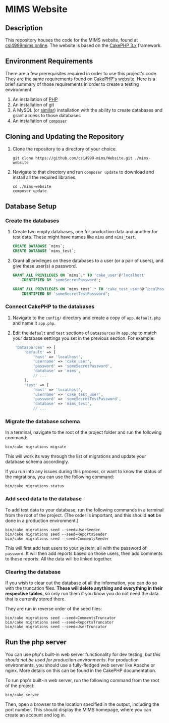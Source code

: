 <!-- -*- mode: gfm; -*- -->

# MIMS Website #

## Description ##

This repository houses the code for the MIMS website, found at
[csi4999mims.online](https://csi4999mims.online).  The website is
based on the [CakePHP 3.x](https://cakephp.org/) framework.

## Environment Requirements ##

There are a few prerequisites required in order to use this project's
code.  They are the same requirements found on [CakePHP's
website](https://book.cakephp.org/3.0/en/installation.html).  Here is
a brief summary of those requirements in order to create a testing
environment:

1. An installation of [PHP][php]
2. An installation of git
3. A MySQL (or [similar][cake-supported-databases]) installation with
   the ability to create databases and grant access to those databases
4. An installation of [`composer`][composer]

[php]: https://secure.php.net/
[cake-supported-databases]: https://book.cakephp.org/3.0/en/orm/database-basics.html#supported-databases
[composer]: https://getcomposer.org/

## Cloning and Updating the Repository ##

1. Clone the repository to a directory of your choice.

   ``` shell
   git clone https://github.com/csi4999-mims/Website.git ./mims-website
   ```

2. Navigate to that directory and run `composer update` to download
   and install all the required libraries.

   ``` shell
   cd ./mims-website
   composer update
   ```

## Database Setup ##

### Create the databases ###

1. Create two empty databases, one for production data and another for
   test data.  These might have names like `mims` and `mims_test`.

   ``` sql
   CREATE DATABASE `mims`;
   CREATE DATABASE `mims_test`;
   ```

2. Grant all privileges on these databases to a user (or a pair of
   users), and give these user(s) a password.

   ``` sql
   GRANT ALL PRIVILEGES ON `mims`.* TO 'cake_user'@'localhost'
       IDENTIFIED BY 'someSecretPassword';

   GRANT ALL PRIVILEGES ON `mims_test`.* TO 'cake_test_user'@'localhost'
       IDENTIFIED BY 'someSecretTestPassword';
   ```

### Connect CakePHP to the databases ###

1. Navigate to the `config/` directory and create a copy of
   `app.default.php` and name it `app.php`.
2. Edit the `default` and `test` sections of `Datasources` in
   `app.php` to match your database settings you set in the previous
   section.  For example:

   ``` php
    'Datasources' => [
        'default' => [
            'host' => 'localhost',
            'username' => 'cake_user',
            'password' => 'someSecretPassword',
            'database' => 'mims',
		    // ...
		],
        'test' => [
            'host' => 'localhost',
            'username' => 'cake_test_user',
            'password' => 'someSecretTestPassword',
            'database' => 'mims_test',
			// ...
   ```

### Migrate the database schema ###

In a terminal, navigate to the root of the project folder and run the
following command:

``` shell
bin/cake migrations migrate
```

This will work its way through the list of migrations and update your
database schema accordingly.

If you run into any issues during this process, or want to know the
status of the migrations, you can use the following command:

``` shell
bin/cake migrations status
```

### Add seed data to the database ###

To add test data to your database, run the following commands in a
terminal from the root of the project.  (The order is important, and
this should **not** be done in a production environment.)

``` shell
bin/cake migrations seed --seed=UserSeeder
bin/cake migrations seed --seed=ReportsSeeder
bin/cake migrations seed --seed=CommentsSeeder
```

This will first add test users to your system, all with the password
of `password`.  It will then add reports based on those users, then
add comments to those reports.  All the data will be linked together.

### Clearing the database ###

If you wish to clear out the database of all the information, you can
do so with the truncation files.  **These will delete anything and
everything in their respective tables**, so only run them if you know
you do not need the data that is currently stored there.

They are run in reverse order of the seed files:

``` shell
bin/cake migrations seed --seed=CommentsTruncator
bin/cake migrations seed --seed=ReportsTruncator
bin/cake migrations seed --seed=UserTruncator
```

## Run the php server ##

You can use php's built-in web server functionality for dev testing,
*but this should not be used for production environments*.  For
production environments, you should use a fully-fledged web server
like Apache or nginx.  More details on this can be found in the
CakePHP documentation.

To run php's built-in web server, run the following command from the
root of the project:

``` shell
bin/cake server
```

Then, open a browser to the location specified in the output,
including the port number.  This should display the MIMS homepage,
where you can create an account and log in.
